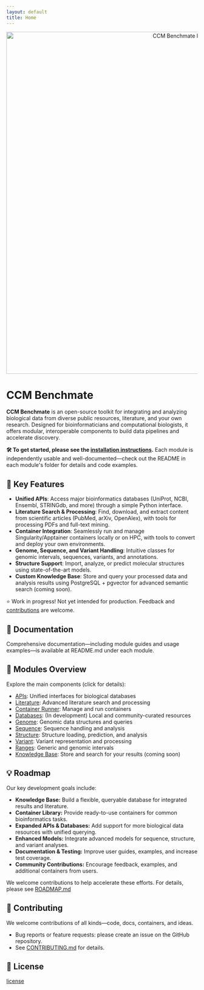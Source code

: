 ```yaml
---
layout: default
title: Home
---
```


<div style="text-align: center;">
    <img src="./assets/benchmate.png" width="900" alt="CCM Benchmate logo" class="center">
</div>

# CCM Benchmate

**CCM Benchmate** is an open-source toolkit for integrating and analyzing biological data from diverse public resources, literature, and your own research. Designed for bioinformaticians and computational biologists, it offers modular, interoperable components to build data pipelines and accelerate discovery.

**🛠️ To get started, please see the [installation instructions](https://github.com/ccmbioinfo/ccm_benchmate/blob/master/INSTALLATION.md).** 
Each module is independently usable and well-documented—check out the README in each module's folder for details and code examples.

## 🚀 Key Features
- **Unified APIs**: Access major bioinformatics databases (UniProt, NCBI, Ensembl, STRINGdb, and more) through a simple Python interface.
- **Literature Search & Processing**: Find, download, and extract content from scientific articles (PubMed, arXiv, OpenAlex), with tools for processing PDFs and full-text mining.
- **Container Integration**: Seamlessly run and manage Singularity/Apptainer containers locally or on HPC, with tools to convert and deploy your own environments.
- **Genome, Sequence, and Variant Handling**: Intuitive classes for genomic intervals, sequences, variants, and annotations.
- **Structure Support**: Import, analyze, or predict molecular structures using state-of-the-art models.
- **Custom Knowledge Base**: Store and query your processed data and analysis results using PostgreSQL + pgvector for advanced semantic search (coming soon).

⭐️ Work in progress! Not yet intended for production. Feedback and [contributions](https://github.com/ccmbioinfo/ccm_benchmate/blob/master/CONTRIBUTING.md) are welcome.

## 💬 Documentation

Comprehensive documentation—including module guides and usage examples—is available at README.md under each module.

## 🎨 Modules Overview

Explore the main components (click for details):
- [APIs](https://github.com/qin-work/Benchmate_doc_ccm/blob/main/ReadMe/API.md): Unified interfaces for biological databases
- [Literature](https://github.com/qin-work/Benchmate_doc_ccm/blob/main/ReadMe/Literature.md): Advanced literature search and processing
- [Container Runner](https://github.com/qin-work/Benchmate_doc_ccm/blob/main/ReadMe/ContainerRunner.md): Manage and run containers
- [Databases](https://github.com/qin-work/Benchmate_doc_ccm/blob/main/ReadMe/Databases.md): (In development) Local and community-curated resources
- [Genome](https://github.com/qin-work/Benchmate_doc_ccm/blob/main/ReadMe/Genome.md): Genomic data structures and queries
- [Sequence](https://github.com/qin-work/Benchmate_doc_ccm/blob/main/ReadMe/Sequence.md): Sequence handling and analysis
- [Structure](https://github.com/qin-work/Benchmate_doc_ccm/blob/main/ReadMe/Structure.md): Structure loading, prediction, and analysis
- [Variant](https://github.com/qin-work/Benchmate_doc_ccm/blob/main/ReadMe/Variant.md): Variant representation and processing
- [Ranges](https://github.com/qin-work/Benchmate_doc_ccm/blob/main/ReadMe/Ranges.md): Generic and genomic intervals
- [Knowledge Base](https://github.com/qin-work/Benchmate_doc_ccm/blob/main/ReadMe/KnowledgeBase.md): Store and search for your results (coming soon)

## 💡 Roadmap

Our key development goals include:  

- **Knowledge Base:** Build a flexible, queryable database for integrated results and literature.  
- **Container Library:** Provide ready-to-use containers for common bioinformatics tasks.  
- **Expanded APIs & Databases:** Add support for more biological data resources with unified querying.  
- **Enhanced Models:** Integrate advanced models for sequence, structure, and variant analyses.  
- **Documentation & Testing:** Improve user guides, examples, and increase test coverage.  
- **Community Contributions:** Encourage feedback, examples, and additional containers from users.

We welcome contributions to help accelerate these efforts. For details, please see [ROADMAP.md](https://github.com/qin-work/Benchmate_doc_ccm/blob/main/ROADMAP.md)


## 🤝 Contributing

We welcome contributions of all kinds—code, docs, containers, and ideas.
- Bug reports or feature requests: please create an issue on the GitHub repository.
- See [CONTRIBUTING.md](https://github.com/ccmbioinfo/ccm_benchmate/blob/master/CONTRIBUTING.md) for details.

## 📄 License

[license](https://github.com/qin-work/Benchmate_doc_ccm/blob/main/LICENSE)
